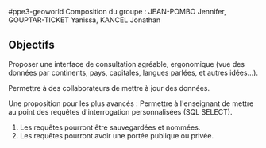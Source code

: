 ﻿#ppe3-geoworld
Composition du groupe : JEAN-POMBO Jennifer, GOUPTAR-TICKET Yanissa, KANCEL Jonathan

## Objectifs
Proposer une interface de consultation agréable,
ergonomique (vue des données par continents, pays,
capitales, langues parlées, et autres idées...).

Permettre à des collaborateurs de mettre à jour des données.

Une proposition pour les plus avancés :
Permettre à l'enseignant de mettre au point des requêtes
d'interrogation personnalisées (SQL SELECT).
  1. Les requêtes pourront être sauvegardées et nommées.
  2. Les requêtes pourront avoir une portée publique ou 
    privée.
